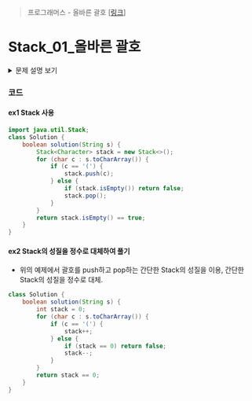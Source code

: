 > 프로그래머스 - 올바른 괄호 [[링크](https://school.programmers.co.kr/learn/courses/30/lessons/12909)]

# Stack_01_올바른 괄호

<details markdown ="1">
<summary>문제 설명 보기</summary>
<img src="https://user-images.githubusercontent.com/86038910/186638654-db740072-5466-46d3-9014-6044f14e8eb9.png">
</details>

### 코드
#### ex1 Stack 사용
```java
import java.util.Stack;
class Solution {
    boolean solution(String s) {
        Stack<Character> stack = new Stack<>();
        for (char c : s.toCharArray()) {
            if (c == '(') { 
                stack.push(c);
            } else {
                if (stack.isEmpty()) return false;
                stack.pop();
            }
        }
        return stack.isEmpty() == true;
    }
}
```

#### ex2 Stack의 성질을 정수로 대체하여 풀기
- 위의 예제에서 괄호를 push하고 pop하는 간단한 Stack의 성질을 이용, 간단한 Stack의 성질을 정수로 대체.
```java
class Solution {
    boolean solution(String s) {
        int stack = 0;
        for (char c : s.toCharArray()) {
            if (c == '(') {
                stack++;
            } else {
                if (stack == 0) return false;
                stack--;
            }
        }
        return stack == 0;
    }
}
```
